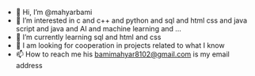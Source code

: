 - 👋 Hi, I’m @mahyarbami
- 👀 I’m interested in c and c++ and python and sql and html css and java script and java and AI and machine learning and ...
- 🌱 I’m currently learning sql and html and css
- 💞️ I am looking for cooperation in projects related to what I know
- 📫 How to reach me his bamimahyar8102@gmail.com is my email address

<!---
mahyarcs50/mahyarcs50 is a ✨ special ✨ repository because its `README.md` (this file) appears on your GitHub profile.
You can click the Preview link to take a look at your changes.
--->
